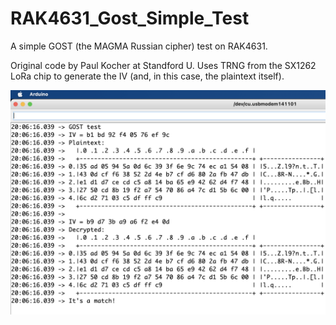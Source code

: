 # RAK4631_Gost_Simple_Test

A simple GOST (the MAGMA Russian cipher) test on RAK4631.

Original code by Paul Kocher at Standford U. Uses TRNG from the SX1262 LoRa chip to generate the IV (and, in this case, the plaintext itself).

![screenshot](Assets/Demo.png)
